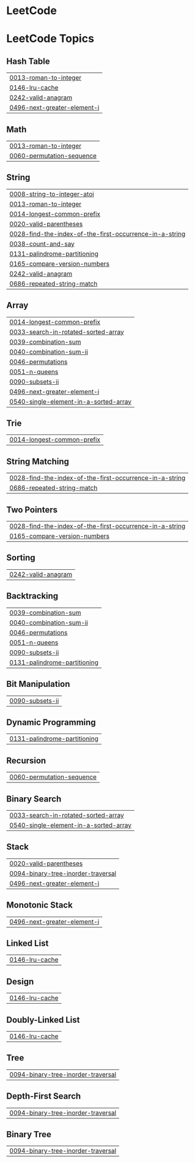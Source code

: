 # LeetCode
<!---LeetCode Topics Start-->
# LeetCode Topics
## Hash Table
|  |
| ------- |
| [0013-roman-to-integer](https://github.com/hasib-al4/LeetCode/tree/master/0013-roman-to-integer) |
| [0146-lru-cache](https://github.com/hasib-al4/LeetCode/tree/master/0146-lru-cache) |
| [0242-valid-anagram](https://github.com/hasib-al4/LeetCode/tree/master/0242-valid-anagram) |
| [0496-next-greater-element-i](https://github.com/hasib-al4/LeetCode/tree/master/0496-next-greater-element-i) |
## Math
|  |
| ------- |
| [0013-roman-to-integer](https://github.com/hasib-al4/LeetCode/tree/master/0013-roman-to-integer) |
| [0060-permutation-sequence](https://github.com/hasib-al4/LeetCode/tree/master/0060-permutation-sequence) |
## String
|  |
| ------- |
| [0008-string-to-integer-atoi](https://github.com/hasib-al4/LeetCode/tree/master/0008-string-to-integer-atoi) |
| [0013-roman-to-integer](https://github.com/hasib-al4/LeetCode/tree/master/0013-roman-to-integer) |
| [0014-longest-common-prefix](https://github.com/hasib-al4/LeetCode/tree/master/0014-longest-common-prefix) |
| [0020-valid-parentheses](https://github.com/hasib-al4/LeetCode/tree/master/0020-valid-parentheses) |
| [0028-find-the-index-of-the-first-occurrence-in-a-string](https://github.com/hasib-al4/LeetCode/tree/master/0028-find-the-index-of-the-first-occurrence-in-a-string) |
| [0038-count-and-say](https://github.com/hasib-al4/LeetCode/tree/master/0038-count-and-say) |
| [0131-palindrome-partitioning](https://github.com/hasib-al4/LeetCode/tree/master/0131-palindrome-partitioning) |
| [0165-compare-version-numbers](https://github.com/hasib-al4/LeetCode/tree/master/0165-compare-version-numbers) |
| [0242-valid-anagram](https://github.com/hasib-al4/LeetCode/tree/master/0242-valid-anagram) |
| [0686-repeated-string-match](https://github.com/hasib-al4/LeetCode/tree/master/0686-repeated-string-match) |
## Array
|  |
| ------- |
| [0014-longest-common-prefix](https://github.com/hasib-al4/LeetCode/tree/master/0014-longest-common-prefix) |
| [0033-search-in-rotated-sorted-array](https://github.com/hasib-al4/LeetCode/tree/master/0033-search-in-rotated-sorted-array) |
| [0039-combination-sum](https://github.com/hasib-al4/LeetCode/tree/master/0039-combination-sum) |
| [0040-combination-sum-ii](https://github.com/hasib-al4/LeetCode/tree/master/0040-combination-sum-ii) |
| [0046-permutations](https://github.com/hasib-al4/LeetCode/tree/master/0046-permutations) |
| [0051-n-queens](https://github.com/hasib-al4/LeetCode/tree/master/0051-n-queens) |
| [0090-subsets-ii](https://github.com/hasib-al4/LeetCode/tree/master/0090-subsets-ii) |
| [0496-next-greater-element-i](https://github.com/hasib-al4/LeetCode/tree/master/0496-next-greater-element-i) |
| [0540-single-element-in-a-sorted-array](https://github.com/hasib-al4/LeetCode/tree/master/0540-single-element-in-a-sorted-array) |
## Trie
|  |
| ------- |
| [0014-longest-common-prefix](https://github.com/hasib-al4/LeetCode/tree/master/0014-longest-common-prefix) |
## String Matching
|  |
| ------- |
| [0028-find-the-index-of-the-first-occurrence-in-a-string](https://github.com/hasib-al4/LeetCode/tree/master/0028-find-the-index-of-the-first-occurrence-in-a-string) |
| [0686-repeated-string-match](https://github.com/hasib-al4/LeetCode/tree/master/0686-repeated-string-match) |
## Two Pointers
|  |
| ------- |
| [0028-find-the-index-of-the-first-occurrence-in-a-string](https://github.com/hasib-al4/LeetCode/tree/master/0028-find-the-index-of-the-first-occurrence-in-a-string) |
| [0165-compare-version-numbers](https://github.com/hasib-al4/LeetCode/tree/master/0165-compare-version-numbers) |
## Sorting
|  |
| ------- |
| [0242-valid-anagram](https://github.com/hasib-al4/LeetCode/tree/master/0242-valid-anagram) |
## Backtracking
|  |
| ------- |
| [0039-combination-sum](https://github.com/hasib-al4/LeetCode/tree/master/0039-combination-sum) |
| [0040-combination-sum-ii](https://github.com/hasib-al4/LeetCode/tree/master/0040-combination-sum-ii) |
| [0046-permutations](https://github.com/hasib-al4/LeetCode/tree/master/0046-permutations) |
| [0051-n-queens](https://github.com/hasib-al4/LeetCode/tree/master/0051-n-queens) |
| [0090-subsets-ii](https://github.com/hasib-al4/LeetCode/tree/master/0090-subsets-ii) |
| [0131-palindrome-partitioning](https://github.com/hasib-al4/LeetCode/tree/master/0131-palindrome-partitioning) |
## Bit Manipulation
|  |
| ------- |
| [0090-subsets-ii](https://github.com/hasib-al4/LeetCode/tree/master/0090-subsets-ii) |
## Dynamic Programming
|  |
| ------- |
| [0131-palindrome-partitioning](https://github.com/hasib-al4/LeetCode/tree/master/0131-palindrome-partitioning) |
## Recursion
|  |
| ------- |
| [0060-permutation-sequence](https://github.com/hasib-al4/LeetCode/tree/master/0060-permutation-sequence) |
## Binary Search
|  |
| ------- |
| [0033-search-in-rotated-sorted-array](https://github.com/hasib-al4/LeetCode/tree/master/0033-search-in-rotated-sorted-array) |
| [0540-single-element-in-a-sorted-array](https://github.com/hasib-al4/LeetCode/tree/master/0540-single-element-in-a-sorted-array) |
## Stack
|  |
| ------- |
| [0020-valid-parentheses](https://github.com/hasib-al4/LeetCode/tree/master/0020-valid-parentheses) |
| [0094-binary-tree-inorder-traversal](https://github.com/hasib-al4/LeetCode/tree/master/0094-binary-tree-inorder-traversal) |
| [0496-next-greater-element-i](https://github.com/hasib-al4/LeetCode/tree/master/0496-next-greater-element-i) |
## Monotonic Stack
|  |
| ------- |
| [0496-next-greater-element-i](https://github.com/hasib-al4/LeetCode/tree/master/0496-next-greater-element-i) |
## Linked List
|  |
| ------- |
| [0146-lru-cache](https://github.com/hasib-al4/LeetCode/tree/master/0146-lru-cache) |
## Design
|  |
| ------- |
| [0146-lru-cache](https://github.com/hasib-al4/LeetCode/tree/master/0146-lru-cache) |
## Doubly-Linked List
|  |
| ------- |
| [0146-lru-cache](https://github.com/hasib-al4/LeetCode/tree/master/0146-lru-cache) |
## Tree
|  |
| ------- |
| [0094-binary-tree-inorder-traversal](https://github.com/hasib-al4/LeetCode/tree/master/0094-binary-tree-inorder-traversal) |
## Depth-First Search
|  |
| ------- |
| [0094-binary-tree-inorder-traversal](https://github.com/hasib-al4/LeetCode/tree/master/0094-binary-tree-inorder-traversal) |
## Binary Tree
|  |
| ------- |
| [0094-binary-tree-inorder-traversal](https://github.com/hasib-al4/LeetCode/tree/master/0094-binary-tree-inorder-traversal) |
<!---LeetCode Topics End-->